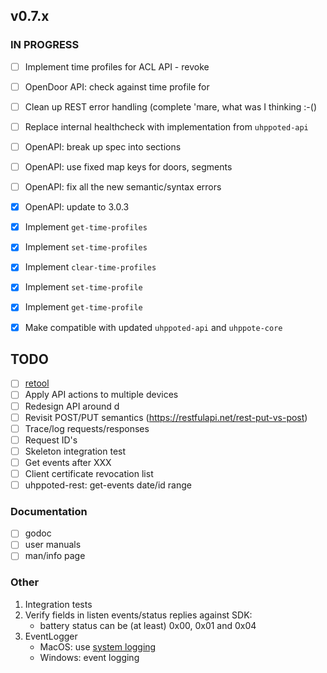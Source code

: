 ## v0.7.x

### IN PROGRESS

- [ ] Implement time profiles for ACL API
      - revoke

- [ ] OpenDoor API: check against time profile for 
- [ ] Clean up REST error handling (complete 'mare, what was I thinking :-()
- [ ] Replace internal healthcheck with implementation from `uhppoted-api`
- [ ] OpenAPI: break up spec into sections
- [ ] OpenAPI: use fixed map keys for doors, segments
- [ ] OpenAPI: fix all the new semantic/syntax errors

- [x] OpenAPI: update to 3.0.3
- [x] Implement `get-time-profiles`
- [x] Implement `set-time-profiles`
- [x] Implement `clear-time-profiles`
- [x] Implement `set-time-profile`
- [x] Implement `get-time-profile`
- [x] Make compatible with updated `uhppoted-api` and `uhppote-core`

## TODO

- [ ] [retool](https://retool.com)
- [ ] Apply API actions to multiple devices
- [ ] Redesign API around d
- [ ] Revisit POST/PUT semantics (https://restfulapi.net/rest-put-vs-post)
- [ ] Trace/log requests/responses
- [ ] Request ID's
- [ ] Skeleton integration test
- [ ] Get events after XXX
- [ ] Client certificate revocation list
- [ ] uhppoted-rest: get-events date/id range

### Documentation

- [ ] godoc
- [ ] user manuals
- [ ] man/info page

### Other

1.  Integration tests
2.  Verify fields in listen events/status replies against SDK:
    - battery status can be (at least) 0x00, 0x01 and 0x04
3.  EventLogger 
    - MacOS: use [system logging](https://developer.apple.com/documentation/os/logging)
    - Windows: event logging
